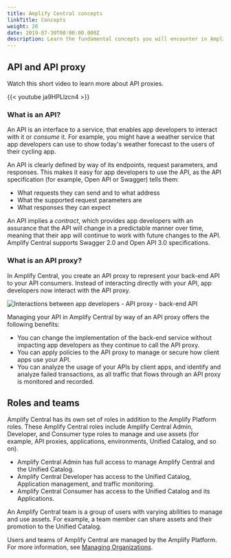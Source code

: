 ```yaml
---
title: Amplify Central concepts
linkTitle: Concepts
weight: 20
date: 2019-07-30T00:00:00.000Z
description: Learn the fundamental concepts you will encounter in Amplify Central.
---
```


## API and API proxy

Watch this short video to learn more about API proxies.

{{< youtube ja9HPLlzcn4 >}}

### What is an API?

An API is an interface to a service, that enables app developers to interact with it or _consume_ it. For example, you might have a weather service that app developers can use to show today's weather forecast to the users of their cycling app.

An API is clearly defined by way of its endpoints, request parameters, and responses. This makes it easy for app developers to use the API, as the API specification (for example, Open API or Swagger) tells them:

* What requests they can send and to what address
* What the supported request parameters are
* What responses they can expect

An API implies a _contract_, which provides app developers with an assurance that the API will change in a predictable manner over time, meaning that their app will continue to work with future changes to the API. Amplify Central supports Swagger 2.0 and Open API 3.0 specifications.

### What is an API proxy?

In Amplify Central, you create an API proxy to represent your back-end API to your API consumers. Instead of interacting directly with your API, app developers now interact with the API proxy.

![Interactions between app developers - API proxy - back-end API](/Images/central/api_proxy.png)

Managing your API in Amplify Central by way of an API proxy offers the following benefits:

* You can change the implementation of the back-end service without impacting app developers as they continue to call the API proxy.
* You can apply policies to the API proxy to manage or secure how client apps use your API.
* You can analyze the usage of your APIs by client apps, and identify and analyze failed transactions, as all traffic that flows through an API proxy is monitored and recorded.

## Roles and teams

Amplify Central has its own set of roles in addition to the Amplify Platform roles. These Amplify Central roles include Amplify Central Admin, Developer, and Consumer type roles to manage and use assets (for example, API proxies, applications, environments, Unified Catalog, and so on).  

* Amplify Central Admin has full access to manage Amplify Central and the Unified Catalog.
* Amplify Central Developer has access to the Unified Catalog, Application management, and traffic monitoring.
* Amplify Central Consumer has access to the Unified Catalog and its Applications.

An Amplify Central team is a group of users with varying abilities to manage and use assets. For example, a team member can share assets and their promotion to the Unified Catalog.

Users and teams of Amplify Central are managed by the Amplify Platform. For more information, see [Managing Organizations](https://docs.axway.com/bundle/AMPLIFY_Dashboard_allOS_en/page/managing_organizations.html).

<!-- ### AMPLIFY Central roles -->

<!-- The roles available in AMPLIFY Central and the capabilites of each role are: -->

<!-- TODO Add list of roles and what they can do -->

<!-- TODO Add something explaining a user can have a different role on each of the teams they are a member of. -->
